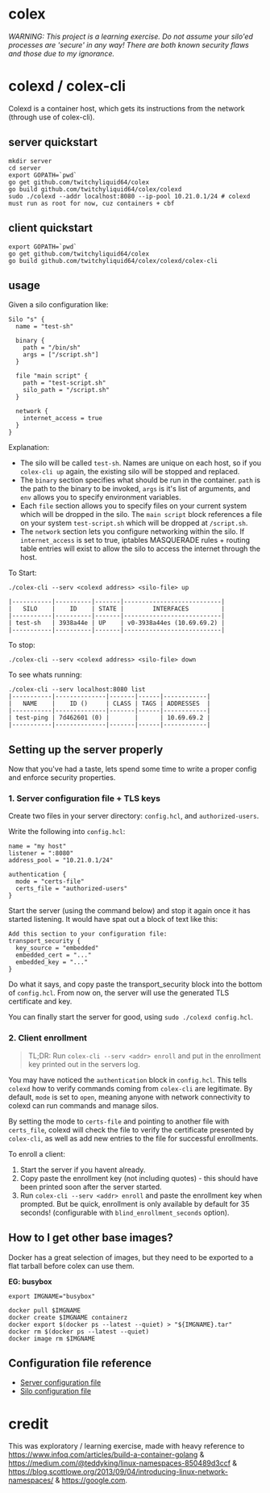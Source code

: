 # colex

*WARNING: This project is a learning exercise. Do not assume your silo'ed processes are 'secure' in any way! There are both known security flaws and those due to my ignorance.*

# colexd / colex-cli

Colexd is a container host, which gets its instructions from the network (through use of colex-cli).

## server quickstart

```shell
mkdir server
cd server
export GOPATH=`pwd`
go get github.com/twitchyliquid64/colex
go build github.com/twitchyliquid64/colex/colexd
sudo ./colexd --addr localhost:8080 --ip-pool 10.21.0.1/24 # colexd must run as root for now, cuz containers + cbf
```

## client quickstart

```shell
export GOPATH=`pwd`
go get github.com/twitchyliquid64/colex
go build github.com/twitchyliquid64/colex/colexd/colex-cli
```

## usage

Given a silo configuration like:

```hcl
Silo "s" {
  name = "test-sh"

  binary {
    path = "/bin/sh"
    args = ["/script.sh"]
  }

  file "main script" {
    path = "test-script.sh"
    silo_path = "/script.sh"
  }

  network {
    internet_access = true
  }
}
```

Explanation:

 * The silo will be called `test-sh`. Names are unique on each host, so if you `colex-cli up` again, the existing silo will be stopped and replaced.
 * The `binary` section specifies what should be run in the container. `path` is the path to the binary to be invoked, `args` is it's list of arguments, and `env` allows you to specify environment variables.
 * Each `file` section allows you to specify files on your current system which will be dropped in the silo. The `main script` block references a file on your system `test-script.sh` which will be dropped at `/script.sh`.
 * The `network` section lets you configure networking within the silo. If `internet_access` is set to true, iptables MASQUERADE rules + routing table entries will exist to allow the silo to access the internet through the host.

To Start:

```shell
./colex-cli --serv <colexd address> <silo-file> up

|-----------|----------|-------|---------------------------|
|   SILO    |    ID    | STATE |        INTERFACES         |
|-----------|----------|-------|---------------------------|
| test-sh   | 3938a44e | UP    | v0-3938a44es (10.69.69.2) |
|-----------|----------|-------|---------------------------|
```

To stop:

```shell
./colex-cli --serv <colexd address> <silo-file> down
```

To see whats running:

```shell
./colex-cli --serv localhost:8080 list
|-----------|--------------|-------|------|------------|
|   NAME    |    ID ()     | CLASS | TAGS | ADDRESSES  |
|-----------|--------------|-------|------|------------|
| test-ping | 7d462601 (0) |       |      | 10.69.69.2 |
|-----------|--------------|-------|------|------------|
```

## Setting up the server properly

Now that you've had a taste, lets spend some time to write a proper config and enforce security properties.

### 1. Server configuration file + TLS keys

Create two files in your server directory: `config.hcl`, and `authorized-users`.

Write the following into `config.hcl`:

```hcl
name = "my host"
listener = ":8080"
address_pool = "10.21.0.1/24"

authentication {
  mode = "certs-file"
  certs_file = "authorized-users"
}
```

Start the server (using the command below) and stop it again once it has started listening. It would have spat out a block of text like this:

```
Add this section to your configuration file:
transport_security {
  key_source = "embedded"
  embedded_cert = "..."
  embedded_key = "..."
}
```

Do what it says, and copy paste the transport_security block into the bottom of `config.hcl`. From now on, the server will use the generated TLS certificate and key.

You can finally start the server for good, using `sudo ./colexd config.hcl`.

### 2. Client enrollment

> TL;DR: Run `colex-cli --serv <addr> enroll` and put in the enrollment key printed out in the servers log.

You may have noticed the `authentication` block in `config.hcl`. This tells `colexd` how to verify commands coming from `colex-cli` are legitimate. By default, `mode` is set to `open`, meaning anyone with network connectivity to colexd can run commands and manage silos.

By setting the mode to `certs-file` and pointing to another file with `certs_file`, colexd will check the file to verify the certificate presented by `colex-cli`, as well as
add new entries to the file for successful enrollments.

To enroll a client:

1. Start the server if you havent already.
2. Copy paste the enrollment key (not including quotes) - this should have been printed soon after the server started.
3. Run `colex-cli --serv <addr> enroll` and paste the enrollment key when prompted. But be quick, enrollment is only available by default for 35 seconds! (configurable with `blind_enrollment_seconds` option).

## How to I get other base images?

Docker has a great selection of images, but they need to be exported to a flat tarball before colex can use them.

**EG: busybox**

```shell
export IMGNAME="busybox"

docker pull $IMGNAME
docker create $IMGNAME containerz
docker export $(docker ps --latest --quiet) > "${IMGNAME}.tar"
docker rm $(docker ps --latest --quiet)
docker image rm $IMGNAME
```

## Configuration file reference

 - [Server configuration file](https://github.com/twitchyliquid64/colex/blob/master/server%20config%20reference.MD)
 - [Silo configuration file](https://github.com/twitchyliquid64/colex/blob/master/silo%20configuration%20reference.MD)

# credit

This was exploratory / learning exercise, made with heavy reference to https://www.infoq.com/articles/build-a-container-golang &
https://medium.com/@teddyking/linux-namespaces-850489d3ccf & https://blog.scottlowe.org/2013/09/04/introducing-linux-network-namespaces/ & https://google.com.
